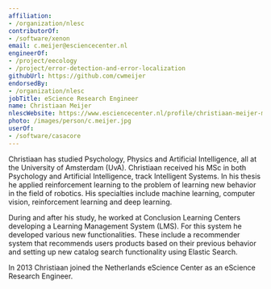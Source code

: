 ```yaml
---
affiliation:
- /organization/nlesc
contributorOf:
- /software/xenon
email: c.meijer@esciencecenter.nl
engineerOf:
- /project/eecology
- /project/error-detection-and-error-localization
githubUrl: https://github.com/cwmeijer
endorsedBy:
- /organization/nlesc
jobTitle: eScience Research Engineer
name: Christiaan Meijer
nlescWebsite: https://www.esciencecenter.nl/profile/christiaan-meijer-msc
photo: /images/person/c.meijer.jpg
userOf:
- /software/casacore
---
```

Christiaan has studied Psychology, Physics and Artificial Intelligence, all at the University of Amsterdam (UvA). Christiaan received his MSc in both Psychology and Artificial Intelligence, track Intelligent Systems. In his thesis he applied reinforcement learning to the problem of learning new behavior in the field of robotics. His specialties include machine learning, computer vision, reinforcement learning and deep learning.

During and after his study, he worked at Conclusion Learning Centers developing a Learning Management System (LMS). For this system he developed various new functionalities. These include a recommender system that recommends users products based on their previous behavior and setting up new catalog search functionality using Elastic Search.

In 2013 Christiaan joined the Netherlands eScience Center as an eScience Research Engineer.
